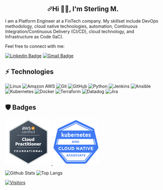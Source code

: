 
<div data-target="readme-toc.content" class="Box-body px-5 pb-5">
    <article class="markdown-body entry-content container-lg" itemprop="text"><h1 align="center" dir="auto"><a id="user-content-hi--im-Sterling-M" class="anchor" aria-hidden="true" href="#hi--im-Sterling-M"><svg class="octicon octicon-link" viewBox="0 0 16 16" version="1.1" width="16" height="16" aria-hidden="true"><path fill-rule="evenodd" d="M7.775 3.275a.75.75 0 001.06 1.06l1.25-1.25a2 2 0 112.83 2.83l-2.5 2.5a2 2 0 01-2.83 0 .75.75 0 00-1.06 1.06 3.5 3.5 0 004.95 0l2.5-2.5a3.5 3.5 0 00-4.95-4.95l-1.25 1.25zm-4.69 9.64a2 2 0 010-2.83l2.5-2.5a2 2 0 012.83 0 .75.75 0 001.06-1.06 3.5 3.5 0 00-4.95 0l-2.5 2.5a3.5 3.5 0 004.95 4.95l1.25-1.25a.75.75 0 00-1.06-1.06l-1.25 1.25a2 2 0 01-2.83 0z"></path></svg></a>Hi <g-emoji class="g-emoji" alias="wave" fallback src="https://github.githubassets.com/images/icons/emoji/unicode/1f44b.png">👋🏽</g-emoji>, I'm Sterling M. </h1>
    <div align="left" dir="auto">

I am a Platform Engineer at a FinTech company. My skillset include DevOps methodology, cloud native technologies, automation, Continuous Integration/Continuous Delivery (CI/CD), cloud technology, and Infrastructure as Code (IaC).


Feel free to connect with me:

[![Linkedin Badge](https://img.shields.io/badge/-Sterling%20McKinley-blue?style=flat-square&logo=Linkedin&logoColor=white&link=https://www.linkedin.com/in/sterling-mckinley/)](https://www.linkedin.com/in/sterling-mckinley/)
[![Gmail Badge](https://img.shields.io/badge/-mckinleyvsterling@gmail.com-c14438?style=flat-square&logo=Gmail&logoColor=white&link=mailto:mckinleyvsterling@gmail.com)](mailto:mckinleyvsterling@gmail.com)


## ⚡ Technologies

![Linux](https://img.shields.io/badge/Linux-FCC624?style=flat-square&logo=linux&logoColor=black)
![Amazon AWS](https://img.shields.io/badge/Amazon%20AWS-232F3E?style=flat-square&logo=amazon-aws)
![Git](https://img.shields.io/badge/-Git-black?style=flat-square&logo=git)
![GitHub](https://img.shields.io/badge/-GitHub-181717?style=flat-square&logo=github)
![Python](https://img.shields.io/badge/-Python-black?style=flat-square&logo=Python)
![Jenkins](https://img.shields.io/badge/jenkins-%232C5263.svg?style=for-the-badge&logo=jenkins&logoColor=white)
![Ansible](https://img.shields.io/badge/ansible-%231A1918.svg?style=for-the-badge&logo=ansible&logoColor=white)
![Kubernetes](https://img.shields.io/badge/kubernetes-%23326ce5.svg?style=for-the-badge&logo=kubernetes&logoColor=white)
![Docker](https://img.shields.io/badge/docker-%230db7ed.svg?style=for-the-badge&logo=docker&logoColor=white)
![Terraform](https://img.shields.io/badge/terraform-%235835CC.svg?style=for-the-badge&logo=terraform&logoColor=white)
![Datadog](https://img.shields.io/badge/datadog-%23632CA6.svg?style=for-the-badge&logo=datadog&logoColor=white)
![Jira](https://img.shields.io/badge/jira-%230A0FFF.svg?style=for-the-badge&logo=jira&logoColor=white)


<h2>🛡️ Badges</h2> 
<div>
    <a href="https://www.credly.com/badges/20e09a18-69e3-46fe-808c-953b896d130e/public_url">
         <img src="https://github.com/SterlingMcKinley/SterlingMcKinley/blob/main/aws-certified-cloud-practitioner.png" width="150 px" height = "150px" >
    </a>
      <a href="https://www.credly.com/badges/343b2e0b-33e6-4c2e-aa11-d3a3d8d21e2f/public_url">
        <img src="https://github.com/SterlingMcKinley/SterlingMcKinley/blob/main/kcna-kubernetes-and-cloud-native-associate.png" width="150 px" height = "150px" >
     </a>    
  </div>




![Github Stats](https://github-readme-stats.vercel.app/api?username=SterlingMcKinley&count_private=true&show_icons=true&include_all_commits=true)
![Top Langs](https://github-readme-stats.vercel.app/api/top-langs/?username=SterlingMcKinley&hide=TeX&layout=compact)


[![Visitors](https://api.visitorbadge.io/api/visitors?path=SterlingMcKinley%2FSterlingMcKinley&label=VISITORS&countColor=%23263759)](https://visitorbadge.io/status?path=SterlingMcKinley%2FSterlingMcKinley)
